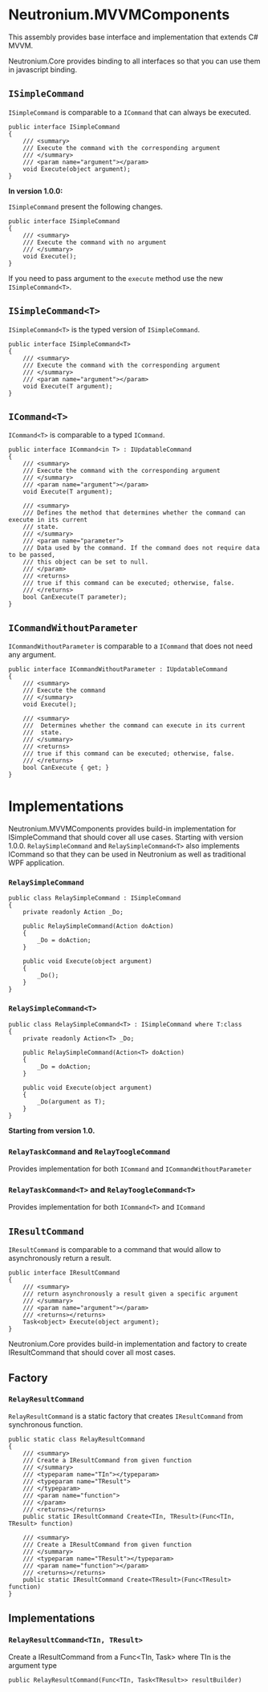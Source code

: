 # Neutronium.MVVMComponents

This assembly provides base interface and implementation that extends C# MVVM.

Neutronium.Core provides binding to all interfaces so that you can use them in javascript binding.


## `ISimpleCommand` 

`ISimpleCommand` is comparable to a `ICommand` that can always be executed. 


```CSharp
public interface ISimpleCommand
{
    /// <summary>
    /// Execute the command with the corresponding argument
    /// </summary>
    /// <param name="argument"></param>
    void Execute(object argument);
}
```

**In version 1.0.0:**

`ISimpleCommand` present the following changes.

```CSharp
public interface ISimpleCommand
{
    /// <summary>
    /// Execute the command with no argument
    /// </summary>
    void Execute();
}
```

If you need to pass argument to the `execute` method use the new `ISimpleCommand<T>`.


## `ISimpleCommand<T>`

`ISimpleCommand<T>` is the typed version of `ISimpleCommand`. 


```CSharp
public interface ISimpleCommand<T>
{
    /// <summary>
    /// Execute the command with the corresponding argument
    /// </summary>
    /// <param name="argument"></param>
    void Execute(T argument);
}
```

## `ICommand<T>` 

`ICommand<T>` is comparable to a typed `ICommand`. 


```CSharp
public interface ICommand<in T> : IUpdatableCommand
{
    /// <summary>
    /// Execute the command with the corresponding argument
    /// </summary>
    /// <param name="argument"></param>
    void Execute(T argument);

    /// <summary>
    /// Defines the method that determines whether the command can execute in its current
    /// state.
    /// </summary>
    /// <param name="parameter">
    /// Data used by the command. If the command does not require data to be passed,
    /// this object can be set to null.
    /// </param>
    /// <returns>
    /// true if this command can be executed; otherwise, false.
    /// </returns>
    bool CanExecute(T parameter);
}
```

## `ICommandWithoutParameter` 

`ICommandWithoutParameter` is comparable to a `ICommand` that does not need any argument. 


```CSharp
public interface ICommandWithoutParameter : IUpdatableCommand
{
    /// <summary>
    /// Execute the command
    /// </summary>
    void Execute();

    /// <summary>
    ///  Determines whether the command can execute in its current
    ///  state.
    /// </summary>
    /// <returns>
    /// true if this command can be executed; otherwise, false.
    /// </returns>
    bool CanExecute { get; }
}
```

# Implementations

Neutronium.MVVMComponents provides build-in implementation for ISimpleCommand that should cover all use cases.
Starting with version 1.0.0. `RelaySimpleCommand` and `RelaySimpleCommand<T>` also implements ICommand so that they can be used in Neutronium as well as traditional WPF application.


### `RelaySimpleCommand`

```CSharp
public class RelaySimpleCommand : ISimpleCommand
{
    private readonly Action _Do;

    public RelaySimpleCommand(Action doAction)
    {
        _Do = doAction;
    }

    public void Execute(object argument)
    {
        _Do();
    }
}
```

### `RelaySimpleCommand<T>`

```CSharp
public class RelaySimpleCommand<T> : ISimpleCommand where T:class
{
    private readonly Action<T> _Do;

    public RelaySimpleCommand(Action<T> doAction)
    {
        _Do = doAction;
    }

    public void Execute(object argument)
    {
        _Do(argument as T);
    }
}
```

**Starting from version 1.0.**

### `RelayTaskCommand` and `RelayToogleCommand`

Provides implementation for both `ICommand` and `ICommandWithoutParameter`

### `RelayTaskCommand<T>` and `RelayToogleCommand<T>`

Provides implementation for both `ICommand<T>` and `ICommand`

## `IResultCommand`

`IResultCommand` is comparable to a command that would allow to asynchronously return a result.

```CSharp
public interface IResultCommand
{
    /// <summary>
    /// return asynchronously a result given a specific argument
    /// </summary>
    /// <param name="argument"></param>
    /// <returns></returns>
    Task<object> Execute(object argument);
}
```

Neutronium.Core provides build-in implementation and factory to create IResultCommand that should cover all most cases.

## Factory

### `RelayResultCommand` 
`RelayResultCommand`  is a static factory that creates `IResultCommand` from synchronous function.

```CSharp
public static class RelayResultCommand
{
    /// <summary>
    /// Create a IResultCommand from given function
    /// </summary>
    /// <typeparam name="TIn"></typeparam>
    /// <typeparam name="TResult">
    /// </typeparam>
    /// <param name="function">
    /// </param>
    /// <returns></returns>
    public static IResultCommand Create<TIn, TResult>(Func<TIn, TResult> function)

    /// <summary>
    /// Create a IResultCommand from given function
    /// </summary>
    /// <typeparam name="TResult"></typeparam>
    /// <param name="function"></param>
    /// <returns></returns>
    public static IResultCommand Create<TResult>(Func<TResult> function)
}
```

## Implementations

### `RelayResultCommand<TIn, TResult>`

Create a IResultCommand from a Func<TIn, Task<TResult>> where TIn is the argument type

```CSharp
public RelayResultCommand(Func<TIn, Task<TResult>> resultBuilder)
```
